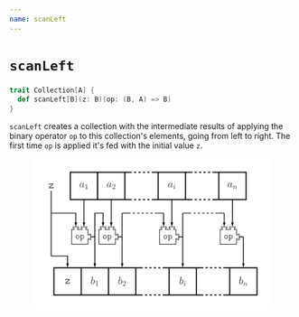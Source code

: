 ```yaml
---
name: scanLeft
---
```


# `scanLeft`

~~~ scala
trait Collection[A] {
  def scanLeft[B](z: B)(op: (B, A) => B)
}
~~~

`scanLeft` creates a collection with the intermediate results of applying the binary operator `op` to this collection's elements, going from left to right. The first time `op` is applied it's fed with the initial value `z`.

<figure class="diagram">
  <img src="images/scanLeft.svg" alt="scanLeft function">
  <!-- <figcaption class="diagram-desc"></figcaption> -->
</figure>
